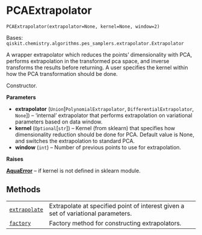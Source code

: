 # PCAExtrapolator

<span id="undefined" />

`PCAExtrapolator(extrapolator=None, kernel=None, window=2)`

Bases: `qiskit.chemistry.algorithms.pes_samplers.extrapolator.Extrapolator`

A wrapper extrapolator which reduces the points’ dimensionality with PCA, performs extrapolation in the transformed pca space, and inverse transforms the results before returning. A user specifies the kernel within how the PCA transformation should be done.

Constructor.

**Parameters**

*   **extrapolator** (`Union`\[`PolynomialExtrapolator`, `DifferentialExtrapolator`, `None`]) – ‘internal’ extrapolator that performs extrapolation on variational parameters based on data window.
*   **kernel** (`Optional`\[`str`]) – Kernel (from sklearn) that specifies how dimensionality reduction should be done for PCA. Default value is None, and switches the extrapolation to standard PCA.
*   **window** (`int`) – Number of previous points to use for extrapolation.

**Raises**

[**AquaError**](qiskit.aqua.AquaError#qiskit.aqua.AquaError "qiskit.aqua.AquaError") – if kernel is not defined in sklearn module.

## Methods

|                                                                                                                                                                                                                                   |                                                                                   |
| --------------------------------------------------------------------------------------------------------------------------------------------------------------------------------------------------------------------------------- | --------------------------------------------------------------------------------- |
| [`extrapolate`](qiskit.chemistry.algorithms.pes_samplers.PCAExtrapolator.extrapolate#qiskit.chemistry.algorithms.pes_samplers.PCAExtrapolator.extrapolate "qiskit.chemistry.algorithms.pes_samplers.PCAExtrapolator.extrapolate") | Extrapolate at specified point of interest given a set of variational parameters. |
| [`factory`](qiskit.chemistry.algorithms.pes_samplers.PCAExtrapolator.factory#qiskit.chemistry.algorithms.pes_samplers.PCAExtrapolator.factory "qiskit.chemistry.algorithms.pes_samplers.PCAExtrapolator.factory")                 | Factory method for constructing extrapolators.                                    |
